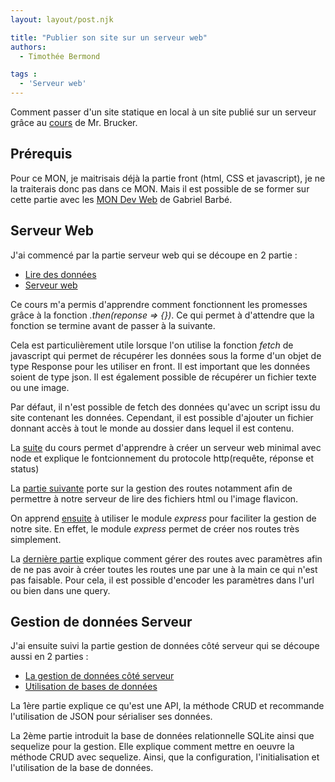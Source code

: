 ```yaml
---
layout: layout/post.njk

title: "Publier son site sur un serveur web"
authors:
  - Timothée Bermond

tags :
  - 'Serveur web'
---
```


<!-- début résumé -->
Comment passer d'un site statique en local à un site publié sur un serveur grâce au [cours](https://francoisbrucker.github.io/cours_informatique/cours/web/) de Mr. Brucker.
<!-- fin résumé -->

## Prérequis

Pour ce MON, je maitrisais déjà la partie front (html, CSS et javascript), je ne la traiterais donc pas dans ce MON. Mais il est possible de se former sur cette partie avec les [MON Dev Web](https://francoisbrucker.github.io/do-it/mon/GB/) de Gabriel Barbé.

## Serveur Web

J'ai commencé par la partie serveur web qui se découpe en 2 partie :
- [Lire des données](https://francoisbrucker.github.io/cours_informatique/cours/web/lire-donn%C3%A9es/)
- [Serveur web](https://francoisbrucker.github.io/cours_informatique/cours/web/serveur-web/)

Ce cours m'a permis d'apprendre comment fonctionnent les promesses grâce à la fonction *.then(reponse => {})*. Ce qui permet à d'attendre que la fonction se termine avant de passer à la suivante.

Cela est particulièrement utile lorsque l'on utilise la fonction *fetch* de javascript qui permet de récupérer les données sous la forme d'un objet de type Response pour les utiliser en front. Il est important que les données soient de type json.
Il est également possible de récupérer un fichier texte ou une image.

Par défaut, il n'est possible de fetch des données qu'avec un script issu du site contenant les données. Cependant, il est possible d'ajouter un fichier donnant accès à tout le monde au dossier dans lequel il est contenu.

La [suite](https://francoisbrucker.github.io/cours_informatique/cours/web/serveur-web/minimal/) du cours permet d'apprendre à créer un serveur web minimal avec node et explique le fontcionnement du protocole http(requête, réponse et status)

La [partie suivante](https://francoisbrucker.github.io/cours_informatique/cours/web/serveur-web/routes/) porte sur la gestion des routes notamment afin de permettre à notre serveur de lire des fichiers html ou l'image flavicon.

On apprend [ensuite](https://francoisbrucker.github.io/cours_informatique/cours/web/serveur-web/express/) à utiliser le module *express* pour faciliter la gestion de notre site. En effet, le module *express* permet de créer nos routes très simplement.

La [dernière partie](https://francoisbrucker.github.io/cours_informatique/cours/web/serveur-web/routes-param%C3%A8tres/) explique comment gérer des routes avec paramètres afin de ne pas avoir à créer toutes les routes une par une à la main ce qui n'est pas faisable. Pour cela, il est possible d'encoder les paramètres dans l'url ou bien dans une query.

## Gestion de données Serveur

J'ai ensuite suivi la partie gestion de données côté serveur qui se découpe aussi en 2 parties :
- [La gestion de données côté serveur](https://francoisbrucker.github.io/cours_informatique/cours/web/gestion-donn%C3%A9es-serveur/)
- [Utilisation de bases de données](https://francoisbrucker.github.io/cours_informatique/cours/web/bases-de-donn%C3%A9es/)

La 1ère partie explique ce qu'est une API, la méthode CRUD et recommande l'utilisation de JSON pour sérialiser ses données.

La 2ème partie introduit la base de données relationnelle SQLite ainsi que sequelize pour la gestion. Elle explique comment mettre en oeuvre la méthode CRUD avec sequelize. Ainsi, que la configuration, l'initialisation et l'utilisation de la base de données.

